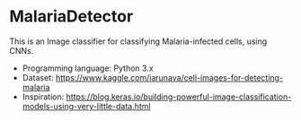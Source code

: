 # MalariaDetector
This is an Image classifier for classifying Malaria-infected cells, using CNNs. 

- Programming language: Python 3.x
- Dataset: https://www.kaggle.com/iarunava/cell-images-for-detecting-malaria
- Inspiration: https://blog.keras.io/building-powerful-image-classification-models-using-very-little-data.html
